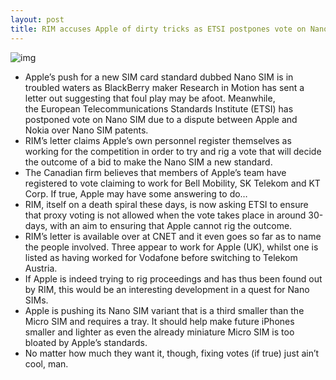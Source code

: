 ```yaml
---
layout: post
title: RIM accuses Apple of dirty tricks as ETSI postpones vote on Nano SIM
---
```

![img](http://media.idownloadblog.com/wp-content/uploads/2012/03/SIM-Drawer.jpeg)
* Apple’s push for a new SIM card standard dubbed Nano SIM is in troubled waters as BlackBerry maker Research in Motion has sent a letter out suggesting that foul play may be afoot. Meanwhile, the European Telecommunications Standards Institute (ETSI) has postponed vote on Nano SIM due to a dispute between Apple and Nokia over Nano SIM patents.
* RIM’s letter claims Apple’s own personnel register themselves as working for the competition in order to try and rig a vote that will decide the outcome of a bid to make the Nano SIM a new standard.
* The Canadian firm believes that members of Apple’s team have registered to vote claiming to work for Bell Mobility, SK Telekom and KT Corp. If true, Apple may have some answering to do…
* RIM, itself on a death spiral these days, is now asking ETSI to ensure that proxy voting is not allowed when the vote takes place in around 30-days, with an aim to ensuring that Apple cannot rig the outcome.
* RIM’s letter is available over at CNET and it even goes so far as to name the people involved. Three appear to work for Apple (UK), whilst one is listed as having worked for Vodafone before switching to Telekom Austria.
* If Apple is indeed trying to rig proceedings and has thus been found out by RIM, this would be an interesting development in a quest for Nano SIMs.
* Apple is pushing its Nano SIM variant that is a third smaller than the Micro SIM and requires a tray. It should help make future iPhones smaller and lighter as even the already miniature Micro SIM is too bloated by Apple’s standards.
* No matter how much they want it, though, fixing votes (if true) just ain’t cool, man.


